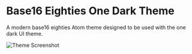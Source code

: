 # Base16 Eighties One Dark Theme

A modern base16 eighties Atom theme designed to be used with the one dark UI theme.

![Theme Screenshot](https://f.cloud.github.com/assets/69169/2289498/4c3cb0ec-a009-11e3-8dbd-077ee11741e5.gif)
